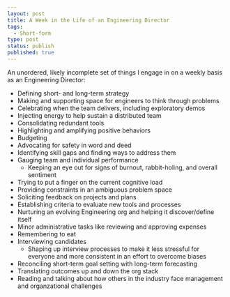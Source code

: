 ```yaml
---
layout: post
title: A Week in the Life of an Engineering Director
tags:
  - Short-form
type: post
status: publish
published: true
---
```


An unordered, likely incomplete set of things I engage in on a weekly basis as
an Engineering Director:

- Defining short- and long-term strategy
- Making and supporting space for engineers to think through problems
- Celebrating when the team delivers, including exploratory demos
- Injecting energy to help sustain a distributed team
- Consolidating redundant tools
- Highlighting and amplifying positive behaviors
- Budgeting
- Advocating for safety in word and deed
- Identifying skill gaps and finding ways to address them
- Gauging team and individual performance
    - Keeping an eye out for signs of burnout, rabbit-holing, and overall
      sentiment
- Trying to put a finger on the current cognitive load
- Providing constraints in an ambiguous problem space
- Soliciting feedback on projects and plans
- Establishing criteria to evaluate new tools and processes
- Nurturing an evolving Engineering org and helping it discover/define itself
- Minor administrative tasks like reviewing and approving expenses
- Remembering to eat
- Interviewing candidates
    - Shaping up interview processes to make it less stressful for everyone and
      more consistent in an effort to overcome biases
- Reconciling short-term goal setting with long-term forecasting
- Translating outcomes up and down the org stack
- Reading and talking about how others in the industry face management and
  organzational challenges
